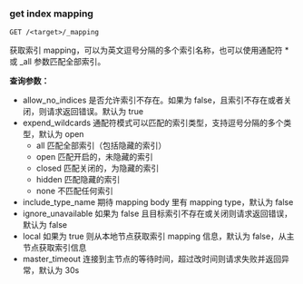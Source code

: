 ### get index mapping

```
GET /<target>/_mapping

```

获取索引 mapping，<target>可以为英文逗号分隔的多个索引名称，也可以使用通配符 \* 或 _all 参数匹配全部索引。

**查询参数：**

- allow_no_indices 
是否允许索引不存在。如果为 false，且索引不存在或者关闭，则请求返回错误。默认为 true
- expend_wildcards 
通配符模式可以匹配的索引类型，支持逗号分隔的多个类型，默认为 open
    - all 
    匹配全部索引（包括隐藏的索引）
    - open 
    匹配开启的，未隐藏的索引
    - closed 
    匹配关闭的，为隐藏的索引
    - hidden 
    匹配隐藏的索引
    - none 
    不匹配任何索引
- include_type_name 
期待 mapping body 里有 mapping type，默认为 false
- ignore_unavailable 
如果为 false 且目标索引不存在或关闭则请求返回错误，默认为 false
- local 
如果为 true 则从本地节点获取索引 mapping 信息，默认为 false，从主节点获取索引信息
- master_timeout 
连接到主节点的等待时间，超过改时间则请求失败并返回异常，默认为 30s
